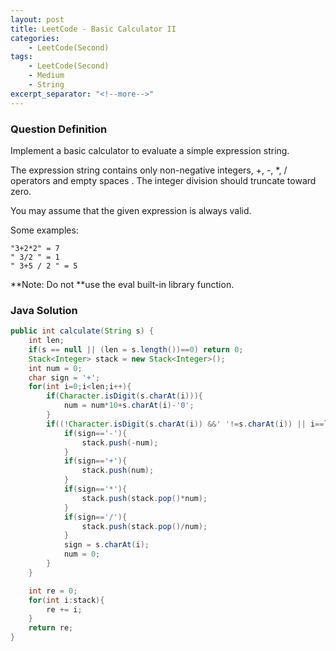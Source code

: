 ```yaml
---
layout: post
title: LeetCode - Basic Calculator II
categories:
    - LeetCode(Second)
tags:
    - LeetCode(Second)
    - Medium
    - String
excerpt_separator: "<!--more-->"
---
```


### Question Definition
Implement a basic calculator to evaluate a simple expression string.

The expression string contains only non-negative integers, +, -, *, / operators and empty spaces . The integer division should truncate toward zero.

You may assume that the given expression is always valid.
<!--more-->

Some examples:
```
"3+2*2" = 7
" 3/2 " = 1
" 3+5 / 2 " = 5
```
**Note: Do not **use the eval built-in library function.
### Java Solution
```java
public int calculate(String s) {
    int len;
    if(s == null || (len = s.length())==0) return 0;
    Stack<Integer> stack = new Stack<Integer>();
    int num = 0;
    char sign = '+';
    for(int i=0;i<len;i++){
        if(Character.isDigit(s.charAt(i))){
            num = num*10+s.charAt(i)-'0';
        }
        if((!Character.isDigit(s.charAt(i)) &&' '!=s.charAt(i)) || i==len-1){
            if(sign=='-'){
                stack.push(-num);
            }
            if(sign=='+'){
                stack.push(num);
            }
            if(sign=='*'){
                stack.push(stack.pop()*num);
            }
            if(sign=='/'){
                stack.push(stack.pop()/num);
            }
            sign = s.charAt(i);
            num = 0;
        }
    }

    int re = 0;
    for(int i:stack){
        re += i;
    }
    return re;
}
```
